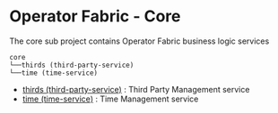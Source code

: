 # Operator Fabric - Core

The core sub project contains Operator Fabric business logic services

```
core
└──thirds (third-party-service)
└──time (time-service)
```
* [thirds  (third-party-service)](thirds/README.md) : Third Party Management service
* [time (time-service)](time/README.md) : Time Management service